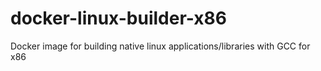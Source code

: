 # docker-linux-builder-x86
Docker image for building native linux applications/libraries with GCC for x86
